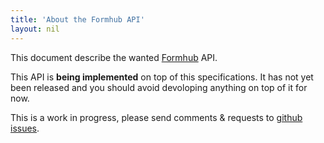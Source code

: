 ```yaml
---
title: 'About the Formhub API'
layout: nil
---
```

This document describe the wanted [Formhub](https://formhub.org) API.

This API is **being implemented** on top of this specifications. It has not yet been released and you should avoid devoloping anything on top of it for now.

This is a work in progress, please send comments & requests to [github issues](https://github.com/modilabs/formhub-api-docs/issues).